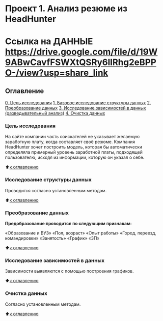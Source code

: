 # Проект 1. Анализ резюме из HeadHunter

# Ссылка на ДАННЫЕ https://drive.google.com/file/d/19W9ABwCavfFSWXtQSRy6llRhg2eBPPO-/view?usp=share_link


## Оглавление
[0. Цель исследования](README.md#Цель-исследования) 
[1. Базовое исследование структуры данных](README.md#Исследование-структуры-данных)
[2. Преобразование данных](README.md#Преобразование-данных)
[3. Исследование зависимостей в данных (разведывательный анализ)](README.md#Исследование-зависимостей-в-данных)
[4. Очистка данных](README.md#Очистка-данных)

### Цель исследования

На сайте компании часть соискателей не указывает желаемую заработную плату, когда составляет своё резюме.
Компания HeadHunter хочет построить модель, которая бы автоматически определяла примерный уровень заработной платы, подходящей пользователю, исходя из информации, которую он указал о себе.

:arrow_up:[к оглавлению](README.md#Оглавление)

### Исследование структуры данных    

Проводится согласно установленным методам.

:arrow_up:[к оглавлению](README.md#Оглавление)

### Преобразование данных

**Предобразование проводится по следующим признакам:**

«Образование и ВУЗ»
«Пол, возраст»
«Опыт работы»
«Город, переезд, командировки»
«Занятость»
«График»
«ЗП»

:arrow_up:[к оглавлению](README.md#Оглавление)

### Исследование зависимостей в данных

Зависимости выявляются с помощью построения графиков.

:arrow_up:[к оглавлению](README.md#Оглавление)

### Очистка данных

Согласно установленным методам.

:arrow_up:[к оглавлению](README.md#Оглавление)